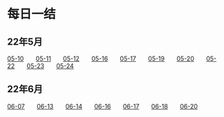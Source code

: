 # 每日一结

## 22年5月

[05-10](/每日一结/22_05_10)  [05-11](/每日一结/22_05_11)  [05-12](/每日一结/22_05_12)  [05-16](/每日一结/22_05_16)  [05-17](/每日一结/22_05_17)  [05-19](/每日一结/22_05_19)  [05-20](/每日一结/22_05_20)  [05-22](/每日一结/22_05_22)  [05-23](/每日一结/22_05_23)  [05-24](/每日一结/22_05_24)

## 22年6月

[06-07](/每日一结/22_06_07)  [06-13](/每日一结/22_06_13)  [06-14](/每日一结/22_06_14)  [06-16](/每日一结/22_06_16)  [06-17](/每日一结/22_06_17)  [06-18](/每日一结/22_06_18)  [06-20](/每日一结/22_06_20)
